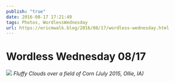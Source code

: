 ```yaml
---
publish: "true"
date: 2016-08-17 17:21:49
tags: Photos, WordlessWednesday
url: https://ericmwalk.blog/2016/08/17/wordless-wednesday.html
---
```


# Wordless Wednesday 08/17

![](https://ericmwalk.blog/uploads/2022/0027de73eb.jpg)
*Fluffy Clouds over a field of Corn (July 2015, Ollie, IA)*
